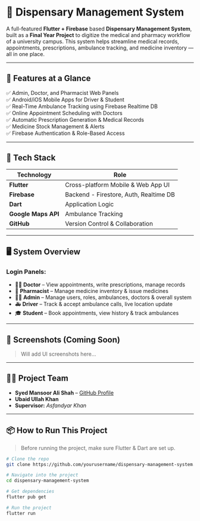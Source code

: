 # 🏥 Dispensary Management System

A full-featured **Flutter + Firebase** based **Dispensary Management System**, built as a **Final Year Project** to digitize the medical and pharmacy workflow of a university campus. This system helps streamline medical records, appointments, prescriptions, ambulance tracking, and medicine inventory — all in one place.

---

## 🚀 Features at a Glance

✅ Admin, Doctor, and Pharmacist Web Panels  
✅ Android/iOS Mobile Apps for Driver & Student  
✅ Real-Time Ambulance Tracking using Firebase Realtime DB  
✅ Online Appointment Scheduling with Doctors  
✅ Automatic Prescription Generation & Medical Records  
✅ Medicine Stock Management & Alerts  
✅ Firebase Authentication & Role-Based Access  

---

## 🧪 Tech Stack

| Technology    | Role                                     |
|---------------|------------------------------------------|
| **Flutter**   | Cross-platform Mobile & Web App UI       |
| **Firebase**  | Backend - Firestore, Auth, Realtime DB   |
| **Dart**      | Application Logic                        |
| **Google Maps API** | Ambulance Tracking                |
| **GitHub**    | Version Control & Collaboration          |

---

## 🖥️ System Overview

### Login Panels:
- 👨‍⚕️ **Doctor** – View appointments, write prescriptions, manage records  
- 🧪 **Pharmacist** – Manage medicine inventory & issue medicines  
- 🧑‍💼 **Admin** – Manage users, roles, ambulances, doctors & overall system
- 🚑 **Driver** – Track & accept ambulance calls, live location update  
- 🎓 **Student** – Book appointments, view history & track ambulances

---

## 📸 Screenshots (Coming Soon)

> Will add UI screenshots here...

---

## 👨‍💻 Project Team

- **Syed Mansoor Ali Shah** – [GitHub Profile](https://github.com/yourusername)   
- **Ubaid Ullah Khan**  
- **Supervisor:** *Asfandyar Khan*

---

## 📦 How to Run This Project

> Before running the project, make sure Flutter & Dart are set up.

```bash
# Clone the repo
git clone https://github.com/yourusername/dispensary-management-system.git

# Navigate into the project
cd dispensary-management-system

# Get dependencies
flutter pub get

# Run the project
flutter run
